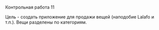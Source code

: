 Контрольная работа 11
 

Цель - создать приложение для продажи вещей (наподобие Lalafo  и т.п.). Вещи разделены по категориям.